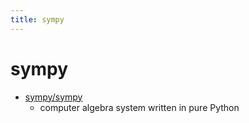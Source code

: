 ```yaml
---
title: sympy
---
```


# sympy

- [sympy/sympy](https://github.com/sympy/sympy)
  - computer algebra system written in pure Python
